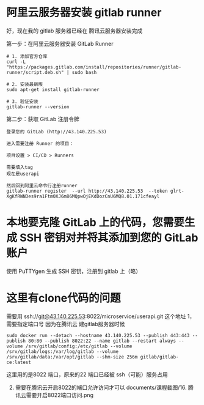 # 阿里云服务器安装 gitlab runner

好，现在我的 gitlab 服务器已经在 腾讯云服务器安装完成

第一步：在阿里云服务器安装 GitLab Runner

```
# 1. 添加官方仓库
curl -L "https://packages.gitlab.com/install/repositories/runner/gitlab-runner/script.deb.sh" | sudo bash

# 2. 安装最新版
sudo apt-get install gitlab-runner

# 3. 验证安装
gitlab-runner --version
```

第二步：获取 GitLab 注册令牌

```
登录您的 GitLab (http://43.140.225.53)

进入需要注册 Runner 的项目：

项目设置 > CI/CD > Runners

需要填入tag
现在是userapi

然后回到阿里云命令行注册runner
gitlab-runner register  --url http://43.140.225.53  --token glrt-XgKfRWNDes9ra1Ftm0XJ6m86MQpwOjEKdDozCnU6MQ8.01.171cfeayl
```

# 本地要克隆 GitLab 上的代码，您需要生成 SSH 密钥对并将其添加到您的 GitLab 账户

使用 PuTTYgen 生成 SSH 密钥，注册到 gitlab 上（略）

# 这里有clone代码的问题
需要用
ssh://git@43.140.225.53:8022/microservice/userapi.git
这个地址
1， 需要指定端口号
因为在腾讯云 建gitlab服务器时候 
```
sudo docker run --detach --hostname 43.140.225.53 --publish 443:443 --publish 80:80 --publish 8022:22 --name gitlab --restart always --volume /srv/gitlab/config:/etc/gitlab --volume /srv/gitlab/logs:/var/log/gitlab --volume /srv/gitlab/data:/var/opt/gitlab --shm-size 256m gitlab/gitlab-ce:latest

```
这里用的是8022 端口，原来的22 端口已经被 ssh（可能）服务占用

2. 需要在腾讯云开启8022的端口允许访问才可以
documents/课程截图/16. 腾讯云需要开启8022端口访问.png

